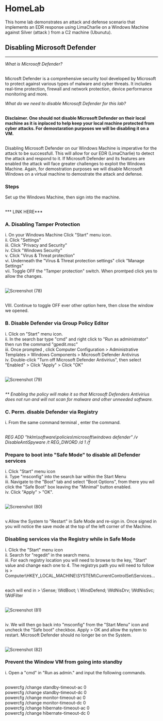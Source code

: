 # HomeLab
This home lab demonstrates an attack and defense scenario that implements an EDR response using LimaCharlie on a Windows Machine against  Silver (attack ) from a C2 machine (Ubunutu). 

<h2>Disabling Microsoft Defender</h3>
<hr>
<i>What is Microsoft Defender?</i>

<br>Microsft Defender is a comprehensive security tool developed by Microsoft to protect against various types of malware and cyber threats. It includes
real-time protection, firewall and network protection, device performance monitoring and more. 

<i>What do we need to disable Microsoft Defender for this lab?</i>

<br><b> **Disclaimer. One should not disable Microsoft Defender on their local machine as it is inplaced to help keep your local machine protected from cyber attacks.  For demostaration purposes we will be disabling it on a VM.** </b>

<br> Disabling Microsoft Defender on our Windows Machine is imperative for the attack to be successfull. This will allow for our EDR (LimaCharlie) to detect the attack and respond to it. If Microsoft Defender and its features are enabled the attack will face greater challenges to exploit the Windows Machine. Again, for demostration purposes we will disable Microsoft Windows on a virtual machine to demostrate the attack and defense.   

<h3> Steps</h3>
Set up the Windows Machine, then sign into the machine.

<br>*** LINK HERE***

<h3> A. Disabling Tamper Protection</h3>
i. On your Windows Machine Click "Start" menu icon.
<br>ii. Click "Settings"
<br>iii. Click "Privacy and Security" 
<br>iv. Click "Windows Security"
<br>v. Click "Virus & Threat protection"
<br>vi. Underneath the "Virus & Threat protection settings" click "Manage Settings"
<br>vii. Toggle OFF the "Tamper protection" switch. When promtped click yes to allow the changes.

<br>![Screenshot (78)](https://github.com/user-attachments/assets/11c5d2c9-829f-4c22-8c43-2b2a225d0f04)

<br>VIII. Continue to toggle OFF ever other option here, then close the window we opened.

<h3>B. Disable Defender via Group Policy Editor</h3>
i. Click on "Start" menu icon.
<br>ii. In the search bar type "cmd" and right click to "Run as administrator" then run the command "gpedit.msc"
<br>iii. Once prompted , click Computer Configuration > Administrative Templates > Windows Components > Microsoft Defender Antivirus
<br>iv. Double-click "Turn off Microsoft Defender Antivirius", then select "Enabled" > Click "Apply" > Click "OK"

<br>![Screenshot (79)](https://github.com/user-attachments/assets/ab0d1ab4-e480-46ef-8e26-5e8cdacd79be)

<br> <i>** Enabling the policy will make it so that Microsoft Defenders Antivirius does not run and will not scan for malware and other unneeded software.  </i>

<h3>C. Perm. disable Defender via Registry </h3>
i. From the same command terminal , enter the command.

<br><i> REG ADD "hklm\software\policies\microsoft\windows defender" /v DisableAntiSpyware /t REG_DWORD /d 1 /f </i>

<h3> Prepare to boot into "Safe Mode" to disable all Defender services</h3>
i. Click "Start" menu icon
<br>ii. Type "msconfig" into the search bar within the Start Menu
<br>iii. Navigate to the "Boot" tab and select "Boot Options", from there you wil click the "Safe Boot" box leaving the "Minimal" button enabled. 
<br>iv. Click "Apply" > "OK". 

<br>![Screenshot (80)](https://github.com/user-attachments/assets/cda91548-4fa0-43bc-877b-7caaa7b42b81)



<br>v.Allow the System to "Restart" in Safe Mode and re-sign in. Once signed in you will notice the save mode at the top of the left corner of the Machine. 

<h3>Disabling services via the Registry while in Safe Mode</h3>
i. Click the "Start" menu icon
<br>ii. Search for "regedit" in the search menu. 
<br>iii. For each registry location you will need to browse to the key, "Start" value and change each one to 4. The registrys path you will need to follow is >  Computer\HKEY_LOCAL_MACHINE\SYSTEM\CurrentControlSet\Services...

<br> each will end in >  \Sense; \WdBoot; \ WindDefend; \WdNisDrv; \WdNisSvc; \WdFilter

<br>![Screenshot (81)](https://github.com/user-attachments/assets/9f687111-895b-4b32-8b9e-ff6224ec7788)

<br>iv. We will then go back into "msconfig" from the "Start Menu" icon and uncheck the "Safe boot" checkbox. Apply > OK and allow the sytem to restart. Microsoft Defender should no longer be on the System. 

<br>![Screenshot (82)](https://github.com/user-attachments/assets/16349792-c787-4241-8be2-fe0ffa6b9d05)

<h3>Prevent the Window VM from going into standby</h3>
i. Open a "cmd" in "Run as admin." and input the following commands. 

<br>powercfg /change standby-timeout-ac 0
<br>powercfg /change standby-timeout-dc 0
<br>powercfg /change monitor-timeout-ac 0
<br>powercfg /change monitor-timeout-dc 0
<br>powercfg /change hibernate-timeout-ac 0
<br>powercfg /change hibernate-timeout-dc 0

